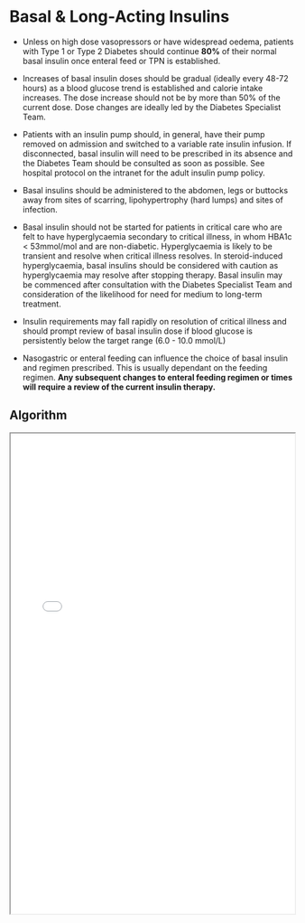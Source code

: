 # Basal & Long-Acting Insulins

- Unless on high dose vasopressors or have widespread oedema, patients with Type 1 or Type 2 Diabetes should continue **80%** of their normal basal insulin once enteral feed or TPN is established.

- Increases of basal insulin doses should be gradual (ideally every 48-72 hours) as a blood glucose trend is established and calorie intake increases. The dose increase should not be by more than 50% of the current dose.  Dose changes are ideally led by the Diabetes Specialist Team.

- Patients with an insulin pump should, in general, have their pump removed on admission and switched to a variable rate insulin infusion.  If disconnected, basal insulin will need to be prescribed in its absence and the Diabetes Team should be consulted as soon as possible. See hospital protocol on the intranet for the adult insulin pump policy.

- Basal insulins should be administered to the abdomen, legs or buttocks away from sites of scarring, lipohypertrophy (hard lumps) and sites of infection.

- Basal insulin should not be started for patients in critical care who are felt to have hyperglycaemia secondary to critical illness, in whom HBA1c < 53mmol/mol and are non-diabetic. Hyperglycaemia is likely to be transient and resolve when critical illness resolves. In steroid-induced hyperglycaemia, basal insulins should be considered with caution as hyperglycaemia may resolve after stopping therapy. Basal insulin may be commenced after consultation with the Diabetes Specialist Team and consideration of the likelihood for need for medium to long-term treatment.

- Insulin requirements may fall rapidly on resolution of critical illness and should prompt review of basal insulin dose if blood glucose is persistently below the target range (6.0 - 10.0 mmol/L)

- Nasogastric or enteral feeding can influence the choice of basal insulin and regimen prescribed. This is usually dependant on the feeding regimen. **Any subsequent changes to enteral feeding regimen or times will require a review of the current insulin therapy.**

## Algorithm

<iframe src="/basal.pdf#toolbar=0&navpanes=0" width="100%" height="850px"></iframe>
